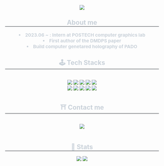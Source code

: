 <div align= "center">
    <img src="https://capsule-render.vercel.app/api?type=transparent&color=gradient&height=180&text=あの場所は約束の最中&animation=twinkling&fontColor=ffff00&fontSize=70&font=sans-serif" />
    </div>
    <div align= "center">
    <a href="https://www.youtube.com/watch?v=SYo7GMuUacY" style="text-decoration: none;">
    <h2 style="border-bottom: 1px solid #21262d; color: #c9d1d9;"> About me </h2>
</a> 
    <div style="font-weight: 700; font-size: 15px; text-align: center; color: #c9d1d9;"> <li> 2023.06 ~ : Intern at POSTECH computer graphics lab</li></li><li> First author of the DMDPS paper</li></li><li> Build computer genetared holography of PADO</div> 
    </div>
    <div align= "center">
    <h2 style="border-bottom: 1px solid #21262d; color: #c9d1d9;"> 🕹️ Tech Stacks </h2> <br> 
    <div style="margin: 0 auto; text-align: center;" align= "center"> <img src="https://img.shields.io/badge/C++-00599C?style=for-the-badge&logo=C%2B%2B&logoColor=white">
          <img src="https://img.shields.io/badge/Discord-5865F2?style=for-the-badge&logo=Discord&logoColor=white">
          <img src="https://img.shields.io/badge/GitHub Pages-222222?style=for-the-badge&logo=GitHub Pages&logoColor=white">
          <img src="https://img.shields.io/badge/Git-F05032?style=for-the-badge&logo=Git&logoColor=white">
          <img src="https://img.shields.io/badge/Github-181717?style=for-the-badge&logo=Github&logoColor=white">
          <br/><img src="https://img.shields.io/badge/HTML5-E34F26?style=for-the-badge&logo=HTML5&logoColor=white">
          <img src="https://img.shields.io/badge/Matlab-0076a8?style=for-the-badge&logo=Matlab&logoColor=white">
          <img src="https://img.shields.io/badge/MySQL-4479A1?style=for-the-badge&logo=MySQL&logoColor=white">
          <img src="https://img.shields.io/badge/Python-3776AB?style=for-the-badge&logo=Python&logoColor=white">
          <img src="https://img.shields.io/badge/PyTorch-EE4C2C?style=for-the-badge&logo=PyTorch&logoColor=white">
          <br/></div>
    </div>
    <div align= "center">
    <h2 style="border-bottom: 1px solid #21262d; color: #c9d1d9;"> ⛩️ Contact me </h2> <br> 
    <div align= "center"> <a href=mailto:bestban04@postech.ac.kr> <img src="https://img.shields.io/badge/Email-EA4335?style=for-the-badge&logo=Email&logoColor=white&link=mailto:bestban04@postech.ac.kr"> </a>
          </div>  <br> 
    <div align= "center">  </div> 
    </div>
    <div align= "center"> 
    <h2 style="border-bottom: 1px solid #21262d; color: #c9d1d9;"> 🏅 Stats </h2> <div align= "center"> <img src="https://github-readme-stats.vercel.app/api?username=Gawoon-Ban&bg_color=180,fffafa,00000000&title_color=000000&text_color=000000"
         /> <img src="https://github-readme-stats.vercel.app/api/top-langs/?username=Gawoon-Ban&layout=compact&bg_color=180,fffafa,00000000&title_color=000000&text_color=000000"
           /> </div> 
    </div>
